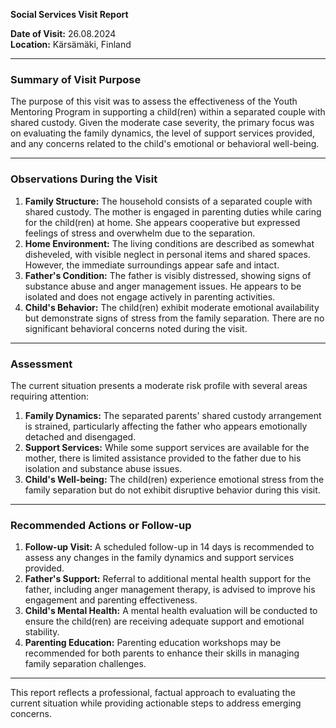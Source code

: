 

**Social Services Visit Report**

**Date of Visit:** 26.08.2024  
**Location:** Kärsämäki, Finland  

---

### Summary of Visit Purpose  
The purpose of this visit was to assess the effectiveness of the Youth Mentoring Program in supporting a child(ren) within a separated couple with shared custody. Given the moderate case severity, the primary focus was on evaluating the family dynamics, the level of support services provided, and any concerns related to the child's emotional or behavioral well-being.

---

### Observations During the Visit  
1. **Family Structure:** The household consists of a separated couple with shared custody. The mother is engaged in parenting duties while caring for the child(ren) at home. She appears cooperative but expressed feelings of stress and overwhelm due to the separation.  
2. **Home Environment:** The living conditions are described as somewhat disheveled, with visible neglect in personal items and shared spaces. However, the immediate surroundings appear safe and intact.  
3. **Father's Condition:** The father is visibly distressed, showing signs of substance abuse and anger management issues. He appears to be isolated and does not engage actively in parenting activities.  
4. **Child's Behavior:** The child(ren) exhibit moderate emotional availability but demonstrate signs of stress from the family separation. There are no significant behavioral concerns noted during the visit.

---

### Assessment  
The current situation presents a moderate risk profile with several areas requiring attention:  
1. **Family Dynamics:** The separated parents' shared custody arrangement is strained, particularly affecting the father who appears emotionally detached and disengaged.  
2. **Support Services:** While some support services are available for the mother, there is limited assistance provided to the father due to his isolation and substance abuse issues.  
3. **Child's Well-being:** The child(ren) experience emotional stress from the family separation but do not exhibit disruptive behavior during this visit.  

---

### Recommended Actions or Follow-up  
1. **Follow-up Visit:** A scheduled follow-up in 14 days is recommended to assess any changes in the family dynamics and support services provided.  
2. **Father's Support:** Referral to additional mental health support for the father, including anger management therapy, is advised to improve his engagement and parenting effectiveness.  
3. **Child's Mental Health:** A mental health evaluation will be conducted to ensure the child(ren) are receiving adequate support and emotional stability.  
4. **Parenting Education:** Parenting education workshops may be recommended for both parents to enhance their skills in managing family separation challenges.

---

This report reflects a professional, factual approach to evaluating the current situation while providing actionable steps to address emerging concerns.